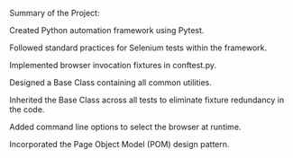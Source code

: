 Summary of the Project:

Created Python automation framework using Pytest.

Followed standard practices for Selenium tests within the framework.

Implemented browser invocation fixtures in conftest.py.

Designed a Base Class containing all common utilities.

Inherited the Base Class across all tests to eliminate fixture redundancy in the code.

Added command line options to select the browser at runtime.

Incorporated the Page Object Model (POM) design pattern.
